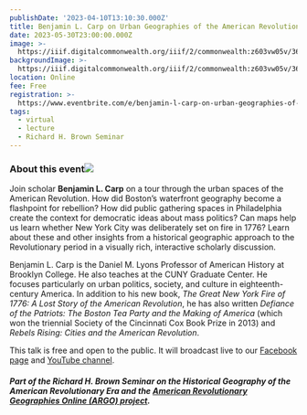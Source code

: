 ```yaml
---
publishDate: '2023-04-10T13:10:30.000Z'
title: Benjamin L. Carp on Urban Geographies of the American Revolution
date: 2023-05-30T23:00:00.000Z
image: >-
  https://iiif.digitalcommonwealth.org/iiif/2/commonwealth:z603vw05v/3631,3499,7891,7227/2000,/0/default.jpg
backgroundImage: >-
  https://iiif.digitalcommonwealth.org/iiif/2/commonwealth:z603vw05v/3631,3499,7891,7227/2000,/0/default.jpg
location: Online
fee: Free
registration: >-
  https://www.eventbrite.com/e/benjamin-l-carp-on-urban-geographies-of-the-american-revolution-tickets-608606848467
tags:
  - virtual
  - lecture
  - Richard H. Brown Seminar
---
```


### About this event![](https://assets.tina.io/097f9d05-d307-4978-823b-d332ea55d27e/carp.png)

Join scholar **Benjamin L. Carp** on a tour through the urban spaces of the American Revolution. How did Boston’s waterfront geography become a flashpoint for rebellion? How did public gathering spaces in Philadelphia create the context for democratic ideas about mass politics? Can maps help us learn whether New York City was deliberately set on fire in 1776? Learn about these and other insights from a historical geographic approach to the Revolutionary period in a visually rich, interactive scholarly discussion.

Benjamin L. Carp is the Daniel M. Lyons Professor of American History at Brooklyn College. He also teaches at the CUNY Graduate Center. He focuses particularly on urban politics, society, and culture in eighteenth-century America. In addition to his new book, *The Great New York Fire of 1776: A Lost Story of the American Revolution*, he has also written *Defiance of the Patriots: The Boston Tea Party and the Making of America* (which won the triennial Society of the Cincinnati Cox Book Prize in 2013) and *Rebels Rising: Cities and the American Revolution*.

This talk is free and open to the public. It will broadcast live to our [Facebook page](https://www.facebook.com/bplmaps) and [YouTube channel](https://www.youtube.com/@LeventhalMapEducationCenter/streams).

##### Part of the Richard H. Brown Seminar on the Historical Geography of the American Revolutionary Era and the [American Revolutionary Geographies Online (ARGO) project](https://argomaps.org).
